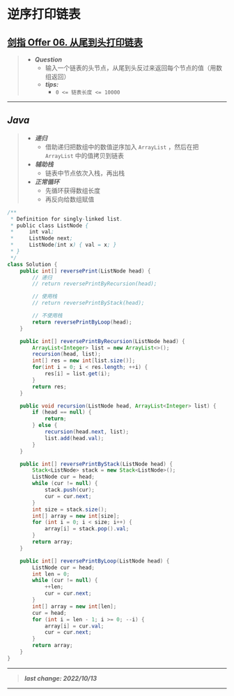 # 逆序打印链表

## [剑指 Offer 06. 从尾到头打印链表](https://leetcode.cn/problems/cong-wei-dao-tou-da-yin-lian-biao-lcof/)

> - ***Question***
>   - 输入一个链表的头节点，从尾到头反过来返回每个节点的值（用数组返回）
>   - ***tips:***
>     - `0 <= 链表长度 <= 10000`

---

## *Java*

> - ***递归***
>   - 借助递归把数组中的数值逆序加入 `ArrayList` ，然后在把 `ArrayList` 中的值拷贝到链表
> - ***辅助栈***
>   - 链表中节点依次入栈，再出栈
> - ***正常循环***
>   - 先循环获得数组长度
>   - 再反向给数组赋值

```java
/**
 * Definition for singly-linked list.
 * public class ListNode {
 *     int val;
 *     ListNode next;
 *     ListNode(int x) { val = x; }
 * }
 */
class Solution {
    public int[] reversePrint(ListNode head) {
        // 递归
        // return reversePrintByRecursion(head);

        // 使用栈
        // return reversePrintByStack(head);

        // 不使用栈
        return reversePrintByLoop(head);
    }

    public int[] reversePrintByRecursion(ListNode head) {
        ArrayList<Integer> list = new ArrayList<>();
        recursion(head, list);
        int[] res = new int[list.size()];
        for(int i = 0; i < res.length; ++i) {
            res[i] = list.get(i);
        }
        return res;
    }

    public void recursion(ListNode head, ArrayList<Integer> list) {
        if (head == null) {
            return;
        } else {
            recursion(head.next, list);
            list.add(head.val);
        }
    }

    public int[] reversePrintByStack(ListNode head) {
        Stack<ListNode> stack = new Stack<ListNode>();
        ListNode cur = head;
        while (cur != null) {
            stack.push(cur);
            cur = cur.next;
        }
        int size = stack.size();
        int[] array = new int[size];
        for (int i = 0; i < size; i++) {
            array[i] = stack.pop().val;
        }
        return array;
    }

    public int[] reversePrintByLoop(ListNode head) {
        ListNode cur = head;
        int len = 0;
        while (cur != null) {
            ++len;
            cur = cur.next;
        }
        int[] array = new int[len];
        cur = head;
        for (int i = len - 1; i >= 0; --i) {
            array[i] = cur.val;
            cur = cur.next;
        }
        return array;
    }
}
```

---

> ***last change: 2022/10/13***

---
